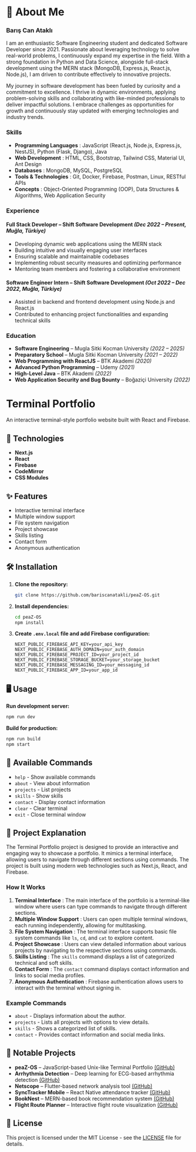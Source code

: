 # 👤 About Me

### Barış Can Ataklı

I am an enthusiastic Software Engineering student and dedicated Software Developer since 2021. Passionate about leveraging technology to solve real-world problems, I continuously expand my expertise in the field. With a strong foundation in Python and Data Science, alongside full-stack development using the MERN stack (MongoDB, Express.js, React.js, Node.js), I am driven to contribute effectively to innovative projects.

My journey in software development has been fueled by curiosity and a commitment to excellence. I thrive in dynamic environments, applying problem-solving skills and collaborating with like-minded professionals to deliver impactful solutions. I embrace challenges as opportunities for growth and continuously stay updated with emerging technologies and industry trends.

### Skills

* **Programming Languages** : JavaScript (React.js, Node.js, Express.js, NestJS), Python (Flask, Django), Java
* **Web Development** : HTML, CSS, Bootstrap, Tailwind CSS, Material UI, Ant Design
* **Databases** : MongoDB, MySQL, PostgreSQL
* **Tools & Technologies** : Git, Docker, Firebase, Postman, Linux, RESTful APIs
* **Concepts** : Object-Oriented Programming (OOP), Data Structures & Algorithms, Web Application Security

### Experience

#### **Full Stack Developer** – Shift Software Development *(Dec 2022 – Present, Muğla, Türkiye)*

* Developing dynamic web applications using the MERN stack
* Building intuitive and visually engaging user interfaces
* Ensuring scalable and maintainable codebases
* Implementing robust security measures and optimizing performance
* Mentoring team members and fostering a collaborative environment

#### **Software Engineer Intern** – Shift Software Development *(Oct 2022 – Dec 2022, Muğla, Türkiye)*

* Assisted in backend and frontend development using Node.js and React.js
* Contributed to enhancing project functionalities and expanding technical skills

### Education

* **Software Engineering** – Mugla Sitki Kocman University *(2022 – 2025)*
* **Preparatory School** – Mugla Sitki Kocman University *(2021 – 2022)*
* **Web Programming with ReactJS** – BTK Akademi *(2020)*
* **Advanced Python Programming** – Udemy *(2021)*
* **High-Level Java** – BTK Akademi *(2022)*
* **Web Application Security and Bug Bounty** – Boğaziçi University *(2022)*

# Terminal Portfolio

An interactive terminal-style portfolio website built with React and Firebase.

## 🚀 Technologies

* **Next.js**
* **React**
* **Firebase**
* **CodeMirror**
* **CSS Modules**

## ✨ Features

* Interactive terminal interface
* Multiple window support
* File system navigation
* Project showcase
* Skills listing
* Contact form
* Anonymous authentication

## 🛠 Installation

1. **Clone the repository:**
   ```bash
   git clone https://github.com/bariscanatakli/peaZ-OS.git
   ```
2. **Install dependencies:**
   ```bash
   cd peaZ-OS
   npm install
   ```
3. **Create `.env.local` file and add Firebase configuration:**
   ```env
   NEXT_PUBLIC_FIREBASE_API_KEY=your_api_key
   NEXT_PUBLIC_FIREBASE_AUTH_DOMAIN=your_auth_domain
   NEXT_PUBLIC_FIREBASE_PROJECT_ID=your_project_id
   NEXT_PUBLIC_FIREBASE_STORAGE_BUCKET=your_storage_bucket
   NEXT_PUBLIC_FIREBASE_MESSAGING_ID=your_messaging_id
   NEXT_PUBLIC_FIREBASE_APP_ID=your_app_id
   ```

## 🖥 Usage

**Run development server:**

```bash
npm run dev
```

**Build for production:**

```bash
npm run build
npm start
```

## 📝 Available Commands

* `help` - Show available commands
* `about` - View about information
* `projects` - List projects
* `skills` - Show skills
* `contact` - Display contact information
* `clear` - Clear terminal
* `exit` - Close terminal window

## 📖 Project Explanation

The Terminal Portfolio project is designed to provide an interactive and engaging way to showcase a portfolio. It mimics a terminal interface, allowing users to navigate through different sections using commands. The project is built using modern web technologies such as Next.js, React, and Firebase.

### How It Works

1. **Terminal Interface** : The main interface of the portfolio is a terminal-like window where users can type commands to navigate through different sections.
2. **Multiple Window Support** : Users can open multiple terminal windows, each running independently, allowing for multitasking.
3. **File System Navigation** : The terminal interface supports basic file system commands like `ls`, `cd`, and `cat` to explore content.
4. **Project Showcase** : Users can view detailed information about various projects by navigating to the respective sections using commands.
5. **Skills Listing** : The `skills` command displays a list of categorized technical and soft skills.
6. **Contact Form** : The `contact` command displays contact information and links to social media profiles.
7. **Anonymous Authentication** : Firebase authentication allows users to interact with the terminal without signing in.

### Example Commands

* `about` - Displays information about the author.
* `projects` - Lists all projects with options to view details.
* `skills` - Shows a categorized list of skills.
* `contact` - Provides contact information and social media links.

## 📂 Notable Projects

* **peaZ-OS** – JavaScript-based Unix-like Terminal Portfolio [(GitHub)](https://github.com/bariscanatakli/peaZ-OS)
* **Arrhythmia Detection** – Deep learning for ECG-based arrhythmia detection [(GitHub)](https://github.com/bariscanatakli/arrhytmia_detection)
* **Netscope** – Flutter-based network analysis tool [(GitHub)](https://github.com/bariscanatakli/netscope)
* **SyncTracker Mobile** – React Native attendance tracker [(GitHub)](https://github.com/bariscanatakli/syncTracker-Mobile)
* **BookNest** – MERN-based book recommendation system [(GitHub)](https://github.com/bariscanatakli/BookNest)
* **Flight Route Planner** – Interactive flight route visualization [(GitHub)](https://github.com/bariscanatakli/flight-route-planner)

## 📄 License

This project is licensed under the MIT License - see the [LICENSE](https://chatgpt.com/c/LICENSE) file for details.

